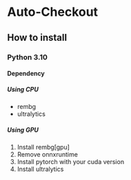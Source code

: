 # Auto-Checkout
 
## How to install

### **Python 3.10**
#### Dependency
##### Using CPU
- rembg
- ultralytics

##### Using GPU
1. Install rembg[gpu]
2. Remove onnxruntime
3. Install pytorch with your cuda version
4. Install ultralytics
